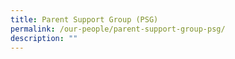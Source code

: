 ```yaml
---
title: Parent Support Group (PSG)
permalink: /our-people/parent-support-group-psg/
description: ""
---
```


